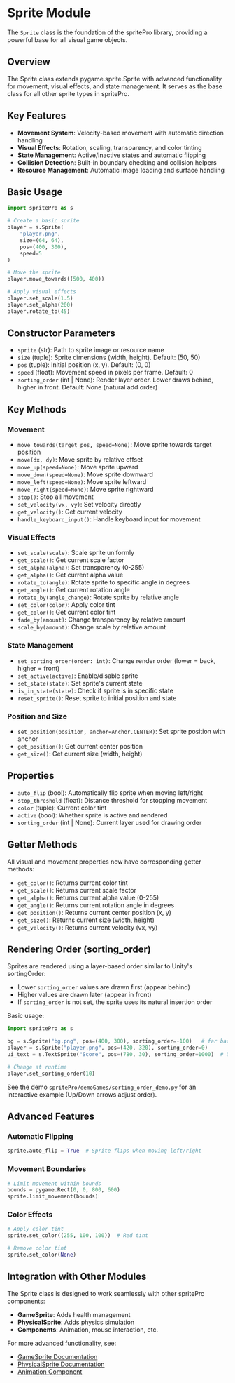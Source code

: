 # Sprite Module

The `Sprite` class is the foundation of the spritePro library, providing a powerful base for all visual game objects.

## Overview

The Sprite class extends pygame.sprite.Sprite with advanced functionality for movement, visual effects, and state management. It serves as the base class for all other sprite types in spritePro.

## Key Features

- **Movement System**: Velocity-based movement with automatic direction handling
- **Visual Effects**: Rotation, scaling, transparency, and color tinting
- **State Management**: Active/inactive states and automatic flipping
- **Collision Detection**: Built-in boundary checking and collision helpers
- **Resource Management**: Automatic image loading and surface handling

## Basic Usage

```python
import spritePro as s

# Create a basic sprite
player = s.Sprite(
    "player.png",
    size=(64, 64),
    pos=(400, 300),
    speed=5
)

# Move the sprite
player.move_towards((500, 400))

# Apply visual effects
player.set_scale(1.5)
player.set_alpha(200)
player.rotate_to(45)
```

## Constructor Parameters

- `sprite` (str): Path to sprite image or resource name
- `size` (tuple): Sprite dimensions (width, height). Default: (50, 50)
- `pos` (tuple): Initial position (x, y). Default: (0, 0)
- `speed` (float): Movement speed in pixels per frame. Default: 0
- `sorting_order` (int | None): Render layer order. Lower draws behind, higher in front. Default: None (natural add order)

## Key Methods

### Movement
- `move_towards(target_pos, speed=None)`: Move sprite towards target position
- `move(dx, dy)`: Move sprite by relative offset
- `move_up(speed=None)`: Move sprite upward
- `move_down(speed=None)`: Move sprite downward
- `move_left(speed=None)`: Move sprite leftward
- `move_right(speed=None)`: Move sprite rightward
- `stop()`: Stop all movement
- `set_velocity(vx, vy)`: Set velocity directly
- `get_velocity()`: Get current velocity
- `handle_keyboard_input()`: Handle keyboard input for movement

### Visual Effects
- `set_scale(scale)`: Scale sprite uniformly
- `get_scale()`: Get current scale factor
- `set_alpha(alpha)`: Set transparency (0-255)
- `get_alpha()`: Get current alpha value
- `rotate_to(angle)`: Rotate sprite to specific angle in degrees
- `get_angle()`: Get current rotation angle
- `rotate_by(angle_change)`: Rotate sprite by relative angle
- `set_color(color)`: Apply color tint
- `get_color()`: Get current color tint
- `fade_by(amount)`: Change transparency by relative amount
- `scale_by(amount)`: Change scale by relative amount

### State Management
- `set_sorting_order(order: int)`: Change render order (lower = back, higher = front)
- `set_active(active)`: Enable/disable sprite
- `set_state(state)`: Set sprite's current state
- `is_in_state(state)`: Check if sprite is in specific state
- `reset_sprite()`: Reset sprite to initial position and state

### Position and Size
- `set_position(position, anchor=Anchor.CENTER)`: Set sprite position with anchor
- `get_position()`: Get current center position
- `get_size()`: Get current size (width, height)

## Properties

- `auto_flip` (bool): Automatically flip sprite when moving left/right
- `stop_threshold` (float): Distance threshold for stopping movement
- `color` (tuple): Current color tint
- `active` (bool): Whether sprite is active and rendered
- `sorting_order` (int | None): Current layer used for drawing order

## Getter Methods

All visual and movement properties now have corresponding getter methods:

- `get_color()`: Returns current color tint
- `get_scale()`: Returns current scale factor
- `get_alpha()`: Returns current alpha value (0-255)
- `get_angle()`: Returns current rotation angle in degrees
- `get_position()`: Returns current center position (x, y)
- `get_size()`: Returns current size (width, height)
- `get_velocity()`: Returns current velocity (vx, vy)

## Rendering Order (sorting_order)

Sprites are rendered using a layer-based order similar to Unity's sortingOrder:

- Lower `sorting_order` values are drawn first (appear behind)
- Higher values are drawn later (appear in front)
- If `sorting_order` is not set, the sprite uses its natural insertion order

Basic usage:

```python
import spritePro as s

bg = s.Sprite("bg.png", pos=(400, 300), sorting_order=-100)   # far back
player = s.Sprite("player.png", pos=(420, 320), sorting_order=0)
ui_text = s.TextSprite("Score", pos=(780, 30), sorting_order=1000)  # UI on top

# Change at runtime
player.set_sorting_order(10)
```

See the demo `spritePro/demoGames/sorting_order_demo.py` for an interactive example (Up/Down arrows adjust order).

## Advanced Features

### Automatic Flipping
```python
sprite.auto_flip = True  # Sprite flips when moving left/right
```

### Movement Boundaries
```python
# Limit movement within bounds
bounds = pygame.Rect(0, 0, 800, 600)
sprite.limit_movement(bounds)
```

### Color Effects
```python
# Apply color tint
sprite.set_color((255, 100, 100))  # Red tint

# Remove color tint
sprite.set_color(None)
```

## Integration with Other Modules

The Sprite class is designed to work seamlessly with other spritePro components:

- **GameSprite**: Adds health management
- **PhysicalSprite**: Adds physics simulation
- **Components**: Animation, mouse interaction, etc.

For more advanced functionality, see:
- [GameSprite Documentation](gameSprite.md)
- [PhysicalSprite Documentation](physicSprite.md)
- [Animation Component](animation.md)